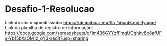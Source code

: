 # Desafio-1-Resolucao
Link do site disponibilizado: https://ubiquitous-muffin-1dbad5.netlify.app/
<br>  Link da planilha de registro de informação: https://docs.google.com/spreadsheets/d/1m436GYYzfFmqUOqhkv8b8afUFs-Yb15bXaOM1z_gY3k/edit?usp=sharing
